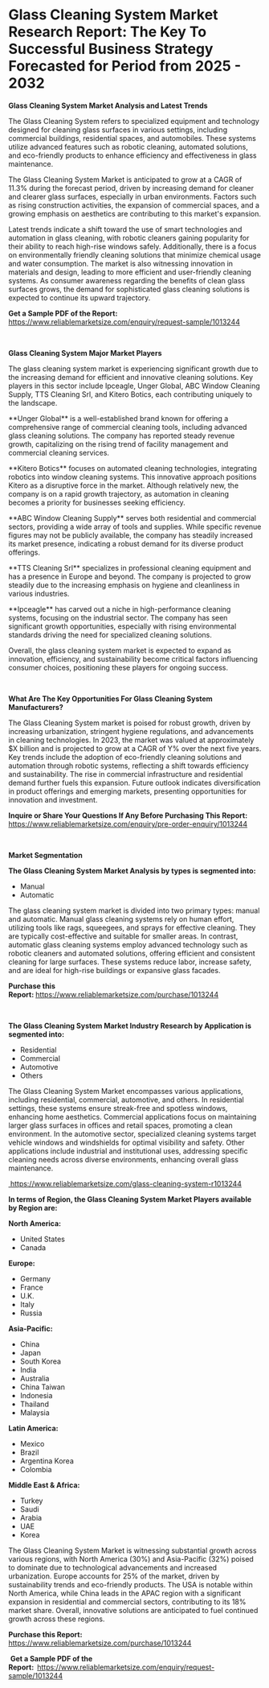 <p><h1>Glass Cleaning System Market Research Report: The Key To Successful Business Strategy Forecasted for Period from 2025 - 2032</h1></p><p><strong>Glass Cleaning System Market Analysis and Latest Trends</strong></p>
<p><p>The Glass Cleaning System refers to specialized equipment and technology designed for cleaning glass surfaces in various settings, including commercial buildings, residential spaces, and automobiles. These systems utilize advanced features such as robotic cleaning, automated solutions, and eco-friendly products to enhance efficiency and effectiveness in glass maintenance. </p><p>The Glass Cleaning System Market is anticipated to grow at a CAGR of 11.3% during the forecast period, driven by increasing demand for cleaner and clearer glass surfaces, especially in urban environments. Factors such as rising construction activities, the expansion of commercial spaces, and a growing emphasis on aesthetics are contributing to this market's expansion. </p><p>Latest trends indicate a shift toward the use of smart technologies and automation in glass cleaning, with robotic cleaners gaining popularity for their ability to reach high-rise windows safely. Additionally, there is a focus on environmentally friendly cleaning solutions that minimize chemical usage and water consumption. The market is also witnessing innovation in materials and design, leading to more efficient and user-friendly cleaning systems. As consumer awareness regarding the benefits of clean glass surfaces grows, the demand for sophisticated glass cleaning solutions is expected to continue its upward trajectory.</p></p>
<p><strong>Get a Sample PDF of the Report:&nbsp;</strong> <a href="https://www.reliablemarketsize.com/enquiry/request-sample/1013244?utm_campaign=3214&utm_medium=2&utm_source=Github&utm_content=ia&utm_term=16042025&utm_id=glass-cleaning-system">https://www.reliablemarketsize.com/enquiry/request-sample/1013244</a></p>
<p>&nbsp;</p>
<p><strong>Glass Cleaning System Major Market Players</strong></p>
<p><p>The glass cleaning system market is experiencing significant growth due to the increasing demand for efficient and innovative cleaning solutions. Key players in this sector include Ipceagle, Unger Global, ABC Window Cleaning Supply, TTS Cleaning Srl, and Kitero Botics, each contributing uniquely to the landscape.</p><p>**Unger Global** is a well-established brand known for offering a comprehensive range of commercial cleaning tools, including advanced glass cleaning solutions. The company has reported steady revenue growth, capitalizing on the rising trend of facility management and commercial cleaning services.</p><p>**Kitero Botics** focuses on automated cleaning technologies, integrating robotics into window cleaning systems. This innovative approach positions Kitero as a disruptive force in the market. Although relatively new, the company is on a rapid growth trajectory, as automation in cleaning becomes a priority for businesses seeking efficiency.</p><p>**ABC Window Cleaning Supply** serves both residential and commercial sectors, providing a wide array of tools and supplies. While specific revenue figures may not be publicly available, the company has steadily increased its market presence, indicating a robust demand for its diverse product offerings.</p><p>**TTS Cleaning Srl** specializes in professional cleaning equipment and has a presence in Europe and beyond. The company is projected to grow steadily due to the increasing emphasis on hygiene and cleanliness in various industries.</p><p>**Ipceagle** has carved out a niche in high-performance cleaning systems, focusing on the industrial sector. The company has seen significant growth opportunities, especially with rising environmental standards driving the need for specialized cleaning solutions.</p><p>Overall, the glass cleaning system market is expected to expand as innovation, efficiency, and sustainability become critical factors influencing consumer choices, positioning these players for ongoing success.</p></p>
<p>&nbsp;</p>
<p><strong>What Are The Key Opportunities For Glass Cleaning System Manufacturers?</strong></p>
<p><p>The Glass Cleaning System market is poised for robust growth, driven by increasing urbanization, stringent hygiene regulations, and advancements in cleaning technologies. In 2023, the market was valued at approximately $X billion and is projected to grow at a CAGR of Y% over the next five years. Key trends include the adoption of eco-friendly cleaning solutions and automation through robotic systems, reflecting a shift towards efficiency and sustainability. The rise in commercial infrastructure and residential demand further fuels this expansion. Future outlook indicates diversification in product offerings and emerging markets, presenting opportunities for innovation and investment.</p></p>
<p><strong>Inquire or Share Your Questions If Any Before Purchasing This Report:</strong> <a href="https://www.reliablemarketsize.com/enquiry/pre-order-enquiry/1013244?utm_campaign=3214&utm_medium=2&utm_source=Github&utm_content=ia&utm_term=16042025&utm_id=glass-cleaning-system">https://www.reliablemarketsize.com/enquiry/pre-order-enquiry/1013244</a></p>
<p>&nbsp;</p>
<p><strong>Market Segmentation</strong></p>
<p><strong>The Glass Cleaning System Market Analysis by types is segmented into:</strong></p>
<p><ul><li>Manual</li><li>Automatic</li></ul></p>
<p><p>The glass cleaning system market is divided into two primary types: manual and automatic. Manual glass cleaning systems rely on human effort, utilizing tools like rags, squeegees, and sprays for effective cleaning. They are typically cost-effective and suitable for smaller areas. In contrast, automatic glass cleaning systems employ advanced technology such as robotic cleaners and automated solutions, offering efficient and consistent cleaning for large surfaces. These systems reduce labor, increase safety, and are ideal for high-rise buildings or expansive glass facades.</p></p>
<p><strong>Purchase this Report:&nbsp;</strong><a href="https://www.reliablemarketsize.com/purchase/1013244?utm_campaign=3214&utm_medium=2&utm_source=Github&utm_content=ia&utm_term=16042025&utm_id=glass-cleaning-system">https://www.reliablemarketsize.com/purchase/1013244</a></p>
<p>&nbsp;</p>
<p><strong>The Glass Cleaning System Market Industry Research by Application is segmented into:</strong></p>
<p><ul><li>Residential</li><li>Commercial</li><li>Automotive</li><li>Others</li></ul></p>
<p><p>The Glass Cleaning System Market encompasses various applications, including residential, commercial, automotive, and others. In residential settings, these systems ensure streak-free and spotless windows, enhancing home aesthetics. Commercial applications focus on maintaining larger glass surfaces in offices and retail spaces, promoting a clean environment. In the automotive sector, specialized cleaning systems target vehicle windows and windshields for optimal visibility and safety. Other applications include industrial and institutional uses, addressing specific cleaning needs across diverse environments, enhancing overall glass maintenance.</p></p>
<p><a href="https://www.reliablemarketsize.com/glass-cleaning-system-r1013244?utm_campaign=3214&utm_medium=2&utm_source=Github&utm_content=ia&utm_term=16042025&utm_id=glass-cleaning-system">&nbsp;https://www.reliablemarketsize.com/glass-cleaning-system-r1013244</a></p>
<p><strong>In terms of Region, the Glass Cleaning System Market Players available by Region are:</strong></p>
<p>
    <p> <strong> North America: </strong>
        <ul>
            <li>United States</li>
            <li>Canada</li>
        </ul>
        </p> 
    <p> <strong> Europe: </strong>
        <ul>
            <li>Germany</li>
            <li>France</li>
            <li>U.K.</li>
            <li>Italy</li>
            <li>Russia</li>
        </ul>
        </p> 
    <p> <strong> Asia-Pacific: </strong>
        <ul>
            <li>China</li>
            <li>Japan</li>
            <li>South Korea</li>
            <li>India</li>
            <li>Australia</li>
            <li>China Taiwan</li>
            <li>Indonesia</li>
            <li>Thailand</li>
            <li>Malaysia</li>
        </ul>
        </p> 
    <p> <strong> Latin America: </strong>
        <ul>
            <li>Mexico</li>
            <li>Brazil</li>
            <li>Argentina Korea</li>
            <li>Colombia</li>
        </ul>
        </p> 
    <p> <strong> Middle East & Africa: </strong>
        <ul>
            <li>Turkey</li>
            <li>Saudi</li>
            <li>Arabia</li>
            <li>UAE</li>
            <li>Korea</li>
        </ul>
    </p>
    </p>
<p><p>The Glass Cleaning System Market is witnessing substantial growth across various regions, with North America (30%) and Asia-Pacific (32%) poised to dominate due to technological advancements and increased urbanization. Europe accounts for 25% of the market, driven by sustainability trends and eco-friendly products. The USA is notable within North America, while China leads in the APAC region with a significant expansion in residential and commercial sectors, contributing to its 18% market share. Overall, innovative solutions are anticipated to fuel continued growth across these regions.</p></p>
<p><strong>Purchase this Report: </strong><a href="https://www.reliablemarketsize.com/purchase/1013244?utm_campaign=3214&utm_medium=2&utm_source=Github&utm_content=ia&utm_term=16042025&utm_id=glass-cleaning-system">https://www.reliablemarketsize.com/purchase/1013244</a></p>
<p>&nbsp;<strong>Get a Sample PDF of the Report:&nbsp;&nbsp;</strong><a href="https://www.reliablemarketsize.com/enquiry/request-sample/1013244?utm_campaign=3214&utm_medium=2&utm_source=Github&utm_content=ia&utm_term=16042025&utm_id=glass-cleaning-system">https://www.reliablemarketsize.com/enquiry/request-sample/1013244</a></p>
<p><strong></strong></p>
<p><p></p><p></p><p></p></p>